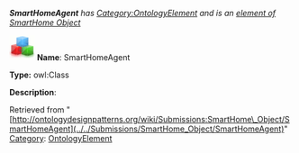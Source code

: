 ___SmartHomeAgent__ has [Category:OntologyElement](../../Category/OntologyElement "Category:OntologyElement") and is an [element of](../../Property/ElementOf "Property:ElementOf") [SmartHome Object](../../Submissions/SmartHome_Object "Submissions:SmartHome Object")_


  




[![Class](../../images/thumb/2/27/Class.gif/45px-Class.gif)](../../Image/Class.gif "Class")
__Name__: SmartHomeAgent 


__Type:__ owl:Class 


__Description__: 





Retrieved from "[http://ontologydesignpatterns.org/wiki/Submissions:SmartHome\_Object/SmartHomeAgent](../../Submissions/SmartHome_Object/SmartHomeAgent)"
 [Category](http://ontologydesignpatterns.org/wiki/Special:Categories "Special:Categories"): [OntologyElement](../../Category/OntologyElement "Category:OntologyElement")